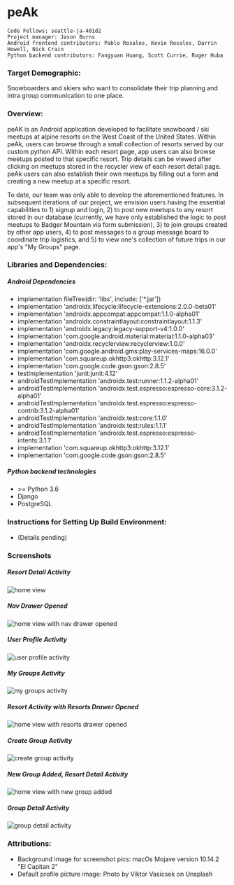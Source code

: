# peAk

```
Code Fellows; seattle-ja-401d2
Project manager: Jason Burns
Android frontend contributors: Pablo Rosales, Kevin Rosales, Darrin Howell, Nick Crain
Python backend contributors: Fangyuan Huang, Scott Currie, Roger Huba
```

### Target Demographic:
Snowboarders and skiers who want to consolidate their trip planning and intra group communication to one place.

### Overview:
peAK is an Android application developed to facilitate snowboard  / ski meetups at alpine resorts on 
the West Coast of the United States. Within peAk, users can browse through a small collection of 
resorts served by our custom python API. Within each resort page, app users can also browse meetups 
posted to that specific resort. Trip details can be viewed after clicking on meetups stored in the 
recycler view of each resort detail page. peAk users can also establish their own meetups by filling 
out a form and creating a new meetup at a specific resort. <br/>

To date, our team was only able to develop the aforementioned features. In subsequent iterations of 
our project, we envision users having the essential capabilities to 1) signup and login, 2) to post 
new meetups to any resort stored in our database (currently, we have only established the logic to 
post meetups to Badger Mountain via form submission), 3) to join groups created by other app users, 
4) to post messages to a group message board to coordinate trip logistics, and 5) to view one's 
collection of future trips in our app's "My Groups" page. 

### Libraries and Dependencies:
##### Android Dependencies
* implementation fileTree(dir: 'libs', include: \['*.jar'])
* implementation 'androidx.lifecycle:lifecycle-extensions:2.0.0-beta01'
* implementation 'androidx.appcompat:appcompat:1.1.0-alpha01'
* implementation 'androidx.constraintlayout:constraintlayout:1.1.3'
* implementation 'androidx.legacy:legacy-support-v4:1.0.0'
* implementation 'com.google.android.material:material:1.1.0-alpha03'
* implementation 'androidx.recyclerview:recyclerview:1.0.0'
* implementation 'com.google.android.gms:play-services-maps:16.0.0'
* implementation 'com.squareup.okhttp3:okhttp:3.12.1'
* implementation 'com.google.code.gson:gson:2.8.5'
* testImplementation 'junit:junit:4.12'
* androidTestImplementation 'androidx.test:<zero-width space>runner:1.1.2-alpha01'
* androidTestImplementation 'androidx.test.espresso:espresso-core:3.1.2-alpha01'
* androidTestImplementation 'androidx.test.espresso:espresso-contrib:3.1.2-alpha01'
* androidTestImplementation 'androidx.test:core:1.1.0'
* androidTestImplementation 'androidx.test:rules:1.1.1'
* androidTestImplementation 'androidx.test.espresso:espresso-intents:3.1.1'
* implementation 'com.squareup.okhttp3:okhttp:3.12.1'
* implementation 'com.google.code.gson:gson:2.8.5'

##### Python backend technologies
* \>= Python 3.6
* Django
* PostgreSQL

### Instructions for Setting Up Build Environment: 
* (Details pending)

### Screenshots

##### Resort Detail Activity

![home view](./assets/peakScreenshot_ResortDetail.png)

##### Nav Drawer Opened

![home view with nav drawer opened](./assets/peakScreenshot_NavDrawerOpened.png)

##### User Profile Activity

![user profile activity](./assets/peakScreenshot_ProfileActivity.png)

##### My Groups Activity

![my groups activity](./assets/peakScreenshot_MyGroupsActivity.png)

##### Resort Activity with Resorts Drawer Opened

![home view with resorts drawer opened](./assets/peakScreenshot_ResortsDrawerOpen.png)

##### Create Group Activity

![create group activity](./assets/peakScreenshot_CreateGroupFormFilledOut.png)

##### New Group Added, Resort Detail Activity

![home view with new group added](./assets/peakScreenshot_ResortDetailWithGroupAdded.png)

##### Group Detail Activity

![group detail activity](./assets/peakScreenshot_GroupDetail.png)

### Attributions: 
* Background image for screenshot pics: macOs Mojave version 10.14.2 "El Capitan 2"
* Default profile picture image: Photo by Viktor Vasicsek on Unsplash

